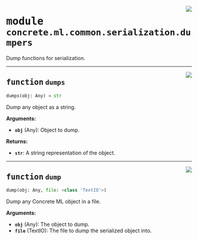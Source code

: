 <!-- markdownlint-disable -->

<a href="../../../src/concrete/ml/common/serialization/dumpers.py#L0"><img align="right" style="float:right;" src="https://img.shields.io/badge/-source-cccccc?style=flat-square"></a>

# <kbd>module</kbd> `concrete.ml.common.serialization.dumpers`

Dump functions for serialization.

______________________________________________________________________

<a href="../../../src/concrete/ml/common/serialization/dumpers.py#L8"><img align="right" style="float:right;" src="https://img.shields.io/badge/-source-cccccc?style=flat-square"></a>

## <kbd>function</kbd> `dumps`

```python
dumps(obj: Any) → str
```

Dump any object as a string.

**Arguments:**

- <b>`obj`</b> (Any):  Object to dump.

**Returns:**

- <b>`str`</b>:  A string representation of the object.

______________________________________________________________________

<a href="../../../src/concrete/ml/common/serialization/dumpers.py#L21"><img align="right" style="float:right;" src="https://img.shields.io/badge/-source-cccccc?style=flat-square"></a>

## <kbd>function</kbd> `dump`

```python
dump(obj: Any, file: <class 'TextIO'>)
```

Dump any Concrete ML object in a file.

**Arguments:**

- <b>`obj`</b> (Any):  The object to dump.
- <b>`file`</b> (TextIO):  The file to dump the serialized object into.
